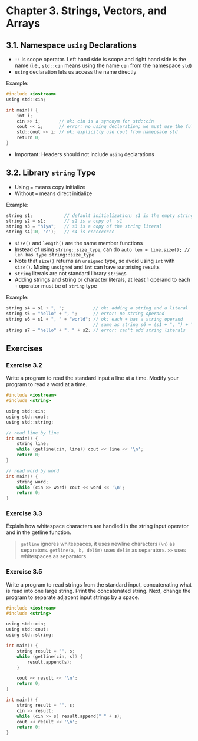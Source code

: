 # Chapter 3. Strings, Vectors, and Arrays

## 3.1. Namespace `using` Declarations

- `::` is scope operator. Left hand side is scope and right hand side is the name (i.e., `std::cin` means using the name `cin` from the namespace `std`)
- `using` declaration lets us access the name directly

Example:

```c
#include <iostream>
using std::cin;

int main() {
    int i;
    cin >> i;       // ok: cin is a synonym for std::cin
    cout << i;      // error: no using declaration; we must use the full name
    std::cout << i; // ok: explicitly use cout from namepsace std
    return 0;
}
```

- Important: Headers should not include `using` declarations

## 3.2. Library `string` Type

- Using `=` means copy initialize
- Without `=` means direct initialize

Example:

```c
string s1;            // default initialization; s1 is the empty string
string s2 = s1;       // s2 is a copy of  s1
string s3 = "hiya";   // s3 is a copy of the string literal
string s4(10, 'c');   // s4 is cccccccccc
```

- `size()` and `length()` are the same member functions
- Instead of using `string::size_type`, can do `auto len = line.size(); // len has type string::size_type`
- Note that `size()` returns an `unsigned` type, so avoid using `int` with `size()`. Mixing `unsigned` and `int` can have surprising results 
- `string` literals are not standard library `string`s
- Adding strings and string or character literals, at least 1 operand to each `+` operator must be of `string` type

Example:

```c
string s4 = s1 + ", ";           // ok: adding a string and a literal
string s5 = "hello" + ", ";      // error: no string operand
string s6 = s1 + ", " + "world"; // ok: each + has a string operand
                                 // same as string s6 = (s1 + ", ") + "world";
string s7 = "hello" + ", " + s2; // error: can't add string literals
```

## Exercises

### Exercise 3.2

Write a program to read the standard input a line at a time. Modify your program to read a word at a time.

```c
#include <iostream>
#include <string>

using std::cin;
using std::cout;
using std::string;

// read line by line
int main() {
	string line;
	while (getline(cin, line)) cout << line << '\n'; 
	return 0;
}
```

```c
// read word by word
int main() {
	string word;
	while (cin >> word) cout << word << '\n'; 
	return 0;
}
```

### Exercise 3.3

Explain how whitespace characters are handled in the string input operator and in the getline function.

> `getline` ignores whitespaces, it uses newline characters (`\n`) as separators. `getline(a, b, delim)` uses `delim` as separators. `>>` uses whitespaces as separators.

### Exercise 3.5

Write a program to read strings from the standard input, concatenating what is read into one large string. Print the concatenated string. Next, change the program to separate adjacent input strings by a space.

```c
#include <iostream>
#include <string>

using std::cin;
using std::cout;
using std::string;

int main() {
	string result = "", s;
	while (getline(cin, s)) {
		result.append(s);
	}

	cout << result << '\n';
	return 0;
}
```

```c
int main() {
	string result = "", s;
	cin >> result;
	while (cin >> s) result.append(" " + s);
	cout << result << '\n';
	return 0;
}
```
